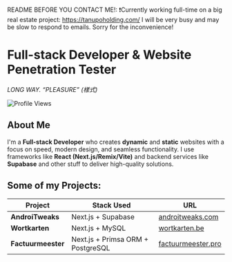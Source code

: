 README BEFORE YOU CONTACT ME!:
❗Currently working full-time on a big real  estate project:
https://tanupoholding.com/
I will be very busy and may be slow to respond to emails. Sorry for the inconvenience!


# **Full-stack Developer & Website Penetration Tester**  
*_LONG WAY. “PLEASURE” (樣式)_*  

![Profile Views](https://komarev.com/ghpvc/?username=alm0stethical)
## About Me
I'm a **Full-stack Developer** who creates **dynamic** and **static** websites with a focus on speed, modern design, and seamless functionality. I use frameworks like **React (Next.js/Remix/Vite)** and backend services like **Supabase** and other stuff to deliver high-quality solutions.  

## Some of my Projects:
| Project                                   | Stack Used                  | URL                                                 |
|-------------------------------------------|-----------------------------|-----------------------------------------------------|
| **AndroiTweaks**                          | Next.js + Supabase          | [androitweaks.com](https://androitweaks.com/)       |
| **Wortkarten**                            | Next.js + MySQL             | [wortkarten.be](https://wortkarten.be/)             |
| **Factuurmeester**                            | Next.js + Primsa ORM + PostgreSQL             | [factuurmeester.pro](https://factuurmeester.pro/)             |
